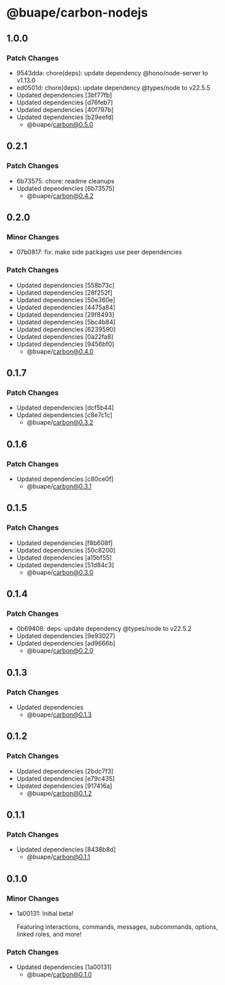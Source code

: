 # @buape/carbon-nodejs

## 1.0.0

### Patch Changes

- 9543dda: chore(deps): update dependency @hono/node-server to v1.13.0
- ed0501d: chore(deps): update dependency @types/node to v22.5.5
- Updated dependencies [3bf77fb]
- Updated dependencies [d76feb7]
- Updated dependencies [40f797b]
- Updated dependencies [b29eefd]
  - @buape/carbon@0.5.0

## 0.2.1

### Patch Changes

- 6b73575: chore: readme cleanups
- Updated dependencies [6b73575]
  - @buape/carbon@0.4.2

## 0.2.0

### Minor Changes

- 07b0817: fix: make side packages use peer dependencies

### Patch Changes

- Updated dependencies [558b73c]
- Updated dependencies [28f252f]
- Updated dependencies [50e360e]
- Updated dependencies [4475a84]
- Updated dependencies [29f8493]
- Updated dependencies [5bc4b84]
- Updated dependencies [6239590]
- Updated dependencies [0a22fa8]
- Updated dependencies [9456bf0]
  - @buape/carbon@0.4.0

## 0.1.7

### Patch Changes

- Updated dependencies [dcf5b44]
- Updated dependencies [c8e7c1c]
  - @buape/carbon@0.3.2

## 0.1.6

### Patch Changes

- Updated dependencies [c80ce0f]
  - @buape/carbon@0.3.1

## 0.1.5

### Patch Changes

- Updated dependencies [f8b608f]
- Updated dependencies [50c8200]
- Updated dependencies [a15bf55]
- Updated dependencies [51d84c3]
  - @buape/carbon@0.3.0

## 0.1.4

### Patch Changes

- 0b69408: deps: update dependency @types/node to v22.5.2
- Updated dependencies [9e93027]
- Updated dependencies [ad9666b]
  - @buape/carbon@0.2.0

## 0.1.3

### Patch Changes

- Updated dependencies
  - @buape/carbon@0.1.3

## 0.1.2

### Patch Changes

- Updated dependencies [2bdc7f3]
- Updated dependencies [e79c435]
- Updated dependencies [917416a]
  - @buape/carbon@0.1.2

## 0.1.1

### Patch Changes

- Updated dependencies [8438b8d]
  - @buape/carbon@0.1.1

## 0.1.0

### Minor Changes

- 1a00131: Initial beta!

  Featuring interactions, commands, messages, subcommands, options, linked roles, and more!

### Patch Changes

- Updated dependencies [1a00131]
  - @buape/carbon@0.1.0
